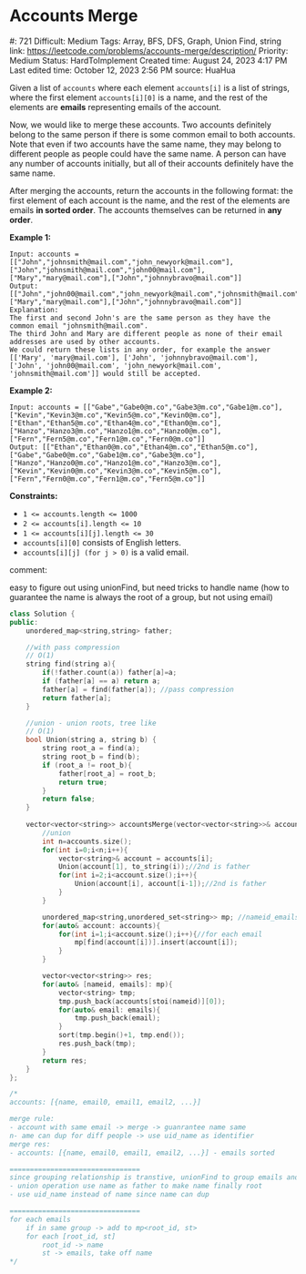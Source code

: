 # Accounts Merge

#: 721
Difficult: Medium
Tags: Array, BFS, DFS, Graph, Union Find, string
link: https://leetcode.com/problems/accounts-merge/description/
Priority: Medium
Status: HardToImplement
Created time: August 24, 2023 4:17 PM
Last edited time: October 12, 2023 2:56 PM
source: HuaHua

Given a list of `accounts` where each element `accounts[i]` is a list of strings, where the first element `accounts[i][0]` is a name, and the rest of the elements are **emails** representing emails of the account.

Now, we would like to merge these accounts. Two accounts definitely belong to the same person if there is some common email to both accounts. Note that even if two accounts have the same name, they may belong to different people as people could have the same name. A person can have any number of accounts initially, but all of their accounts definitely have the same name.

After merging the accounts, return the accounts in the following format: the first element of each account is the name, and the rest of the elements are emails **in sorted order**. The accounts themselves can be returned in **any order**.

**Example 1:**

```
Input: accounts = [["John","johnsmith@mail.com","john_newyork@mail.com"],["John","johnsmith@mail.com","john00@mail.com"],["Mary","mary@mail.com"],["John","johnnybravo@mail.com"]]
Output: [["John","john00@mail.com","john_newyork@mail.com","johnsmith@mail.com"],["Mary","mary@mail.com"],["John","johnnybravo@mail.com"]]
Explanation:
The first and second John's are the same person as they have the common email "johnsmith@mail.com".
The third John and Mary are different people as none of their email addresses are used by other accounts.
We could return these lists in any order, for example the answer [['Mary', 'mary@mail.com'], ['John', 'johnnybravo@mail.com'],
['John', 'john00@mail.com', 'john_newyork@mail.com', 'johnsmith@mail.com']] would still be accepted.

```

**Example 2:**

```
Input: accounts = [["Gabe","Gabe0@m.co","Gabe3@m.co","Gabe1@m.co"],["Kevin","Kevin3@m.co","Kevin5@m.co","Kevin0@m.co"],["Ethan","Ethan5@m.co","Ethan4@m.co","Ethan0@m.co"],["Hanzo","Hanzo3@m.co","Hanzo1@m.co","Hanzo0@m.co"],["Fern","Fern5@m.co","Fern1@m.co","Fern0@m.co"]]
Output: [["Ethan","Ethan0@m.co","Ethan4@m.co","Ethan5@m.co"],["Gabe","Gabe0@m.co","Gabe1@m.co","Gabe3@m.co"],["Hanzo","Hanzo0@m.co","Hanzo1@m.co","Hanzo3@m.co"],["Kevin","Kevin0@m.co","Kevin3@m.co","Kevin5@m.co"],["Fern","Fern0@m.co","Fern1@m.co","Fern5@m.co"]]

```

**Constraints:**

- `1 <= accounts.length <= 1000`
- `2 <= accounts[i].length <= 10`
- `1 <= accounts[i][j].length <= 30`
- `accounts[i][0]` consists of English letters.
- `accounts[i][j] (for j > 0)` is a valid email.

comment: 

easy to figure out using unionFind, but need tricks to handle name (how to guarantee the name is always the root of a group, but not using email)

```cpp
class Solution {
public:
    unordered_map<string,string> father;

    //with pass compression
    // O(1)
    string find(string a){
        if(!father.count(a)) father[a]=a;
        if (father[a] == a) return a;
        father[a] = find(father[a]); //pass compression
        return father[a];
    }

    //union - union roots, tree like
    // O(1)
    bool Union(string a, string b) {
        string root_a = find(a);
        string root_b = find(b);
        if (root_a != root_b){
            father[root_a] = root_b;
            return true;
        }
        return false;
    }
    
    vector<vector<string>> accountsMerge(vector<vector<string>>& accounts) {
        //union
        int n=accounts.size();
        for(int i=0;i<n;i++){
            vector<string>& account = accounts[i];
            Union(account[1], to_string(i));//2nd is father
            for(int i=2;i<account.size();i++){
                Union(account[i], account[i-1]);//2nd is father
            }
        }

        unordered_map<string,unordered_set<string>> mp; //nameid_emails
        for(auto& account: accounts){
            for(int i=1;i<account.size();i++){//for each email
                mp[find(account[i])].insert(account[i]);
            }
        }

        vector<vector<string>> res;
        for(auto& [nameid, emails]: mp){
            vector<string> tmp;
            tmp.push_back(accounts[stoi(nameid)][0]);
            for(auto& email: emails){
                tmp.push_back(email);
            }
            sort(tmp.begin()+1, tmp.end());
            res.push_back(tmp);
        }
        return res;
    }
};

/*
accounts: [{name, email0, email1, email2, ...}]

merge rule:
- account with same email -> merge -> guanrantee name same
n- ame can dup for diff people -> use uid_name as identifier
merge res:
- accounts: [{name, email0, email1, email2, ...}] - emails sorted

================================
since grouping relationship is transtive, unionFind to group emails and name into groups
- union operation use name as father to make name finally root
- use uid_name instead of name since name can dup

================================
for each emails
    if in same group -> add to mp<root_id, st>
    for each [root_id, st]
        root_id -> name
        st -> emails, take off name
*/
```